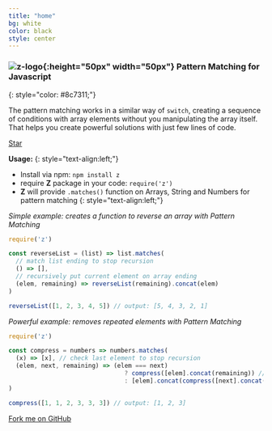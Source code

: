 ```yaml
---
title: "home"
bg: white
color: black
style: center
---
```


### ![z-logo](https://z-pattern-matching.github.io/img/z-logo.png){:height="50px" width="50px"} Pattern Matching for Javascript
{: style="color: #8c7311;"}

The pattern matching works in a similar way of `switch`, creating a sequence of conditions with array elements without you manipulating the array itself. That helps you create powerful solutions with just few lines of code.

<a class="github-button" href="https://github.com/z-pattern-matching/z" data-icon="octicon-star" data-style="mega" data-count-href="/z-pattern-matching/z/stargazers" data-count-api="/repos/z-pattern-matching/z#stargazers_count" data-count-aria-label="# stargazers on GitHub" aria-label="Star z-pattern-matching/z on GitHub">Star</a>

**Usage:**
{: style="text-align:left;"}

- Install via npm: `npm install z`
- require **Z** package in your code: `require('z')`
- **Z** will provide `.matches()` function on Arrays, String and Numbers for pattern matching
{: style="text-align:left;"}


*Simple example: creates a function to reverse an array with Pattern Matching*

~~~ javascript
require('z')

const reverseList = (list) => list.matches(
  // match list ending to stop recursion
  () => [],
  // recursively put current element on array ending
  (elem, remaining) => reverseList(remaining).concat(elem)
)

reverseList([1, 2, 3, 4, 5]) // output: [5, 4, 3, 2, 1]
~~~

*Powerful example: removes repeated elements with Pattern Matching*

~~~ javascript
require('z')

const compress = numbers => numbers.matches(
  (x) => [x], // check last element to stop recursion
  (elem, next, remaining) => (elem === next)
                                ? compress([elem].concat(remaining)) // ignores next element
                                : [elem].concat(compress([next].concat(remaining)))
)

compress([1, 1, 2, 3, 3, 3]) // output: [1, 2, 3]
~~~

<span id="forkongithub">
  <a href="{{ site.source_link }}" class="bg-blue">
    Fork me on GitHub
  </a>
</span>
